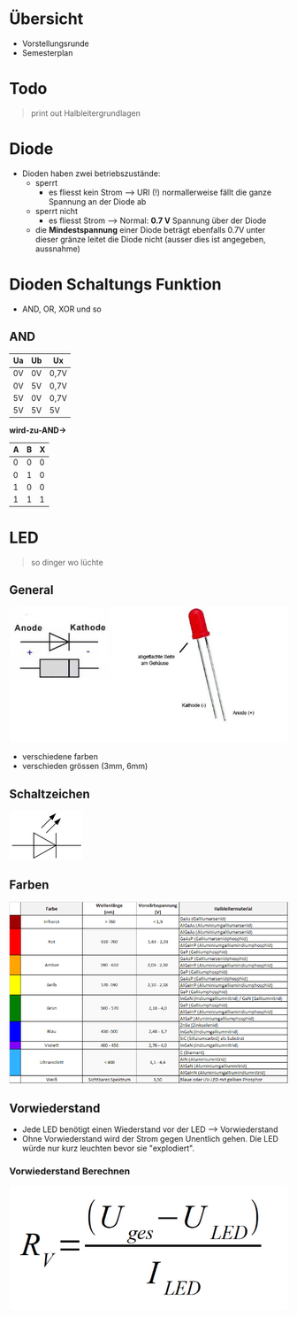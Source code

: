 # Übersicht
- Vorstellungsrunde
- Semesterplan

# Todo
> print out Halbleitergrundlagen

# Diode
- Dioden haben zwei betriebszustände:
  - sperrt
    - es fliesst kein Strom --> URI (!) normallerweise fällt die ganze Spannung an der Diode ab
  - sperrt nicht
    - es fliesst Strom --> Normal: **0.7 V** Spannung über der Diode
  - die **Mindestspannung** einer Diode beträgt ebenfalls 0.7V unter dieser gränze leitet die Diode nicht (ausser dies ist angegeben, aussnahme)

# Dioden Schaltungs Funktion
- AND, OR, XOR und so

## AND
| Ua | Ub | Ux   |
|----|----|------|
| 0V | 0V | 0,7V |
| 0V | 5V | 0,7V |
| 5V | 0V | 0,7V |
| 5V | 5V | 5V   |

**wird-zu-AND->**

| A  | B  | X |
|----|----|---|
| 0  | 0  | 0 |
| 0  | 1  | 0 |
| 1  | 0  | 0 |
| 1  | 1  | 1 |

# LED
> so dinger wo lüchte

## General
![LED beschrieb](pics/led.jpg)
- verschiedene farben
- verschieden grössen (3mm, 6mm)

## Schaltzeichen
![LED schaltzeichen](pics/led-schaltzeichen.png)

## Farben
![LED farben](pics/led-farben.gif)

## Vorwiederstand
- Jede LED benötigt einen Wiederstand vor der LED --> Vorwiederstand
- Ohne Vorwiederstand wird der Strom gegen Unentlich gehen. Die LED würde nur kurz leuchten bevor sie "explodiert".

### Vorwiederstand Berechnen
![LED Vorwiederstand Formel](pics/led-vorwiederstand-formel.jpg)
